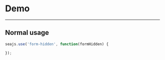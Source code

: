 # Demo

---

## Normal usage

````javascript
seajs.use('form-hidden', function(formHidden) {

});
````
